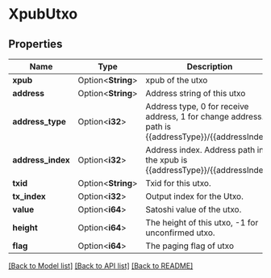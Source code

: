 # XpubUtxo

## Properties

Name | Type | Description | Notes
------------ | ------------- | ------------- | -------------
**xpub** | Option<**String**> | xpub of the utxo | [optional]
**address** | Option<**String**> | Address string of this utxo | [optional]
**address_type** | Option<**i32**> | Address type, 0 for receive address, 1 for change address. path is {{addressType}}/{{addressIndex}} | [optional]
**address_index** | Option<**i32**> | Address index. Address path in the xpub is {{addressType}}/{{addressIndex}} | [optional]
**txid** | Option<**String**> | Txid for this utxo. | [optional]
**tx_index** | Option<**i32**> | Output index for the Utxo. | [optional]
**value** | Option<**i64**> | Satoshi value of the utxo. | [optional]
**height** | Option<**i64**> | The height of this utxo, -1 for unconfirmed utxo. | [optional]
**flag** | Option<**i64**> | The paging flag of utxo | [optional]

[[Back to Model list]](../README.md#documentation-for-models) [[Back to API list]](../README.md#documentation-for-api-endpoints) [[Back to README]](../README.md)


